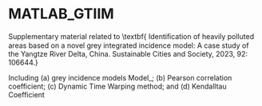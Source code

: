 # MATLAB_GTIIM  
Supplementary material related to \textbf{
Identiﬁcation of heavily polluted areas based on a novel grey integrated incidence model: A case study of the Yangtze River Delta, China. Sustainable Cities and Society, 2023, 92: 106644.}

Including (a) grey incidence models Model_; (b) Pearson correlation coefficient; (c) Dynamic Time Warping method; and (d) Kendalltau Coefficient
